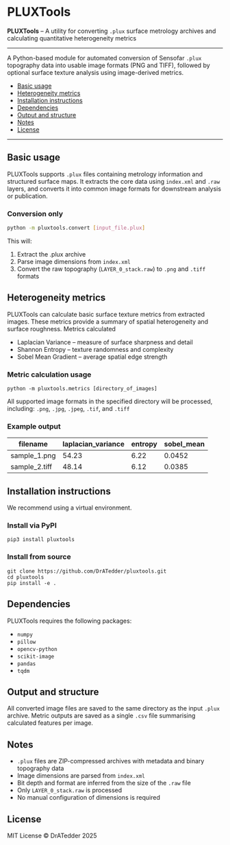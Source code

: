 # PLUXTools
**PLUXTools** – A utility for converting `.plux` surface metrology archives and calculating quantitative heterogeneity metrics  
***

A Python-based module for automated conversion of Sensofar `.plux` topography data into usable image formats (PNG and TIFF), followed by optional surface texture analysis using image-derived metrics.

- [Basic usage](#basic-usage)  
- [Heterogeneity metrics](#heterogeneity-metrics)  
- [Installation instructions](#installation-instructions)
- [Dependencies](#dependencies)
- [Output and structure](#output-and-structure)  
- [Notes](#notes)  
- [License](#license)  

---

## Basic usage

PLUXTools supports `.plux` files containing metrology information and structured surface maps. It extracts the core data using `index.xml` and `.raw` layers, and converts it into common image formats for downstream analysis or publication.

### Conversion only

```bash
python -m pluxtools.convert [input_file.plux]
```
This will:
 1) Extract the .plux archive
 2) Parse image dimensions from `index.xml`
 3) Convert the raw topography (`LAYER_0_stack.raw`) to `.png` and `.tiff` formats

## Heterogeneity metrics

PLUXTools can calculate basic surface texture metrics from extracted images. These metrics provide a summary of spatial heterogeneity and surface roughness.
Metrics calculated

* Laplacian Variance – measure of surface sharpness and detail
* Shannon Entropy – texture randomness and complexity
* Sobel Mean Gradient – average spatial edge strength

### Metric calculation usage

```
python -m pluxtools.metrics [directory_of_images]
```

All supported image formats in the specified directory will be processed, including: `.png`, `.jpg`, `.jpeg`, `.tif`, and `.tiff`

### Example output 
| filename       | laplacian\_variance | entropy | sobel\_mean |
| -------------- | ------------------- | ------- | ----------- |
| sample\_1.png  | 54.23               | 6.22    | 0.0452      |
| sample\_2.tiff | 48.14               | 6.12    | 0.0385      |

## Installation instructions

We recommend using a virtual environment.

### Install via PyPI

```
pip3 install pluxtools

```

### Install from source

```
git clone https://github.com/DrATedder/pluxtools.git
cd pluxtools
pip install -e .

```

## Dependencies

PLUXTools requires the following packages:
* `numpy`
* `pillow`
* `opencv-python`
* `scikit-image`
* `pandas`
* `tqdm`

## Output and structure

All converted image files are saved to the same directory as the input `.plux` archive. Metric outputs are saved as a single `.csv` file summarising calculated features per image.

## Notes
* `.plux` files are ZIP-compressed archives with metadata and binary topography data
* Image dimensions are parsed from `index.xml`
* Bit depth and format are inferred from the size of the `.raw` file
* Only `LAYER_0_stack.raw` is processed
* No manual configuration of dimensions is required

## License

MIT License © DrATedder 2025
